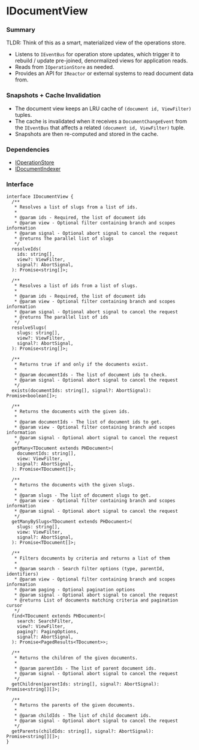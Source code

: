 # IDocumentView

### Summary

TLDR: Think of this as a smart, materialized view of the operations store.

- Listens to `IEventBus` for operation store updates, which trigger it to rebuild / update pre-joined, denormalized views for application reads.
- Reads from `IOperationStore` as needed.
- Provides an API for `IReactor` or external systems to read document data from.

### Snapshots + Cache Invalidation

- The document view keeps an LRU cache of `(document id, ViewFilter)` tuples.
- The cache is invalidated when it receives a `DocumentChangeEvent` from the `IEventBus` that affects a related `(document id, ViewFilter)` tuple.
- Snapshots are then re-computed and stored in the cache.

### Dependencies

- [IOperationStore](../Reactor/Interfaces/IOperationStore.md)
- [IDocumentIndexer](../Reactor/Interfaces/IDocumentIndexer.md)

### Interface

```tsx
interface IDocumentView {
  /**
   * Resolves a list of slugs from a list of ids.
   *
   * @param ids - Required, the list of document ids
   * @param view - Optional filter containing branch and scopes information
   * @param signal - Optional abort signal to cancel the request
   * @returns The parallel list of slugs
   */
  resolveIds(
    ids: string[],
    view?: ViewFilter,
    signal?: AbortSignal,
  ): Promise<string[]>;

  /**
   * Resolves a list of ids from a list of slugs.
   *
   * @param ids - Required, the list of document ids
   * @param view - Optional filter containing branch and scopes information
   * @param signal - Optional abort signal to cancel the request
   * @returns The parallel list of ids
   */
  resolveSlugs(
    slugs: string[],
    view?: ViewFilter,
    signal?: AbortSignal,
  ): Promise<string[]>;

  /**
   * Returns true if and only if the documents exist.
   *
   * @param documentIds - The list of document ids to check.
   * @param signal - Optional abort signal to cancel the request
   */
  exists(documentIds: string[], signal?: AbortSignal): Promise<boolean[]>;

  /**
   * Returns the documents with the given ids.
   *
   * @param documentIds - The list of document ids to get.
   * @param view - Optional filter containing branch and scopes information
   * @param signal - Optional abort signal to cancel the request
   */
  getMany<TDocument extends PHDocument>(
    documentIds: string[],
    view: ViewFilter,
    signal?: AbortSignal,
  ): Promise<TDocument[]>;

  /**
   * Returns the documents with the given slugs.
   *
   * @param slugs - The list of document slugs to get.
   * @param view - Optional filter containing branch and scopes information
   * @param signal - Optional abort signal to cancel the request
   */
  getManyBySlugs<TDocument extends PHDocument>(
    slugs: string[],
    view: ViewFilter,
    signal?: AbortSignal,
  ): Promise<TDocument[]>;

  /**
   * Filters documents by criteria and returns a list of them
   *
   * @param search - Search filter options (type, parentId, identifiers)
   * @param view - Optional filter containing branch and scopes information
   * @param paging - Optional pagination options
   * @param signal - Optional abort signal to cancel the request
   * @returns List of documents matching criteria and pagination cursor
   */
  find<TDocument extends PHDocument>(
    search: SearchFilter,
    view?: ViewFilter,
    paging?: PagingOptions,
    signal?: AbortSignal,
  ): Promise<PagedResults<TDocument>>;

  /**
   * Returns the children of the given documents.
   *
   * @param parentIds - The list of parent document ids.
   * @param signal - Optional abort signal to cancel the request
   */
  getChildren(parentIds: string[], signal?: AbortSignal): Promise<string[][]>;

  /**
   * Returns the parents of the given documents.
   *
   * @param childIds - The list of child document ids.
   * @param signal - Optional abort signal to cancel the request
   */
  getParents(childIds: string[], signal?: AbortSignal): Promise<string[][]>;
}
```